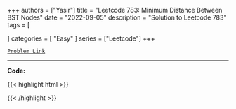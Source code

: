 
+++
authors = ["Yasir"]
title = "Leetcode 783: Minimum Distance Between BST Nodes"
date = "2022-09-05"
description = "Solution to Leetcode 783"
tags = [
    
]
categories = [
    "Easy"
]
series = ["Leetcode"]
+++



[`Problem Link`](https://leetcode.com/problems/minimum-distance-between-bst-nodes/description/)

---

**Code:**

{{< highlight html >}}

{{< /highlight >}}

